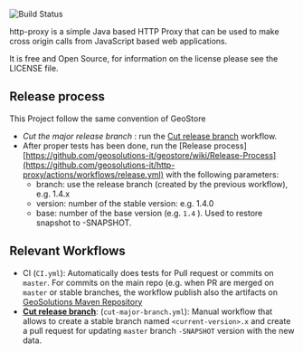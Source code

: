 ![Build Status](https://github.com/geosolutions-it/http-proxy/actions/workflows/CI.yml/badge.svg)


http-proxy is a simple Java based HTTP Proxy that can be used to make cross origin calls from JavaScript based web applications.

It is free and Open Source, for information on the license please see the LICENSE file.

## Release process 

This Project follow the same convention of GeoStore

- *Cut the major release branch* : run the [Cut release branch](https://github.com/geosolutions-it/http-proxy/actions/workflows/cut-major-branch.yml) workflow.
- After proper tests has been done, run the [Release process][https://github.com/geosolutions-it/geostore/wiki/Release-Process](https://github.com/geosolutions-it/http-proxy/actions/workflows/release.yml) with the following parameters: 
   - branch: use the release branch (created by the previous workflow), e.g. 1.4.x
   - version: number of the stable version: e.g. 1.4.0
   - base: number of the base version (e.g. `1.4` ). Used to restore snapshot to <BASE>-SNAPSHOT. 

## Relevant Workflows

- CI (`CI.yml`): Automatically does tests for Pull request or commits on `master`. For commits on the main repo (e.g. when PR are merged on `master` or stable branches, the workflow publish also the artifacts on [GeoSolutions Maven Repository](https://maven.geo-solutions.it)
- **[Cut release branch](https://github.com/geosolutions-it/http-proxy/actions/workflows/cut-major-branch.yml)**: (`cut-major-branch.yml`): Manual workflow that allows to create a stable branch named `<current-version>.x` and create a pull request for updating `master` branch `-SNAPSHOT` version with the new data. 
